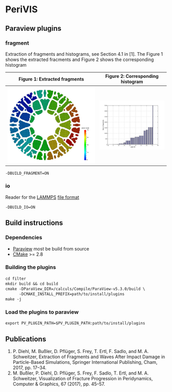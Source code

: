 # PeriVIS

## Paraview plugins

### fragment 

Extraction of fragments and histograms, see Section 4.1 in [1]. The Figure 1 shows the extracted fracments and Figure 2 shows the corresponding histogram

Figure 1: Extracted fragments | Figure 2: Corresponding histogram
:------------------------:|:----------------------------------------:
![Fragments](./figures/fragments_20.jpg?raw=true "Fragments")|![Histogram](./figures/histo_19.jpg?raw=true "Histogram")


```
-DBUILD_FRAGMENT=ON 
```

### io 

Reader for the [LAMMPS](https://lammps.sandia.gov/) [file format](https://lammps.sandia.gov/doc/2001/data_format.html)   

```
-DBUILD_IO=ON 
```
## Build instructions

### Dependencies

* [Paraview](https://www.paraview.org/) most be build from source
* [CMake](https://cmake.org/) >= 2.8

### Building the plugins

```
cd filter
mkdir build && cd build
cmake -DParaView_DIR=/calculs/Compile/ParaView-v5.3.0/build \
      -DCMAKE_INSTALL_PREFIX=path/to/install/plugins
make -j
```
### Load the plugins to paraview

```
export PV_PLUGIN_PATH=$PV_PLUGIN_PATH:path/to/install/plugins
```


 

## Publications

1. P. Diehl, M. Bußler, D. Pflüger, S. Frey, T. Ertl, F. Sadlo, and M. A. Schweitzer, Extraction of Fragments and Waves After Impact Damage in Particle-Based Simulations, Springer International Publishing, Cham, 2017, pp. 17–34.
1. M. Bußler, P. Diehl, D. Pflüger, S. Frey, F. Sadlo, T. Ertl, and M. A. Schweitzer, Visualization of Fracture Progression in Peridynamics, Computer & Graphics, 67 (2017), pp. 45–57.
